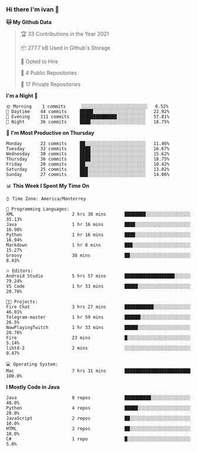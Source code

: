 ### Hi there I'm ivan 👋
<!--START_SECTION:waka-->
**🐱 My Github Data** 

> 🏆 33 Contributions in the Year 2021
 > 
> 📦 277.7 kB Used in Github's Storage 
 > 
> 💼 Opted to Hire
 > 
> 📜 4 Public Repositories 
 > 
> 🔑 17 Private Repositories  
 > 
**I'm a Night 🦉** 

```text
🌞 Morning    1 commits      ░░░░░░░░░░░░░░░░░░░░░░░░░   0.52% 
🌆 Daytime    44 commits     █████░░░░░░░░░░░░░░░░░░░░   22.92% 
🌃 Evening    111 commits    ██████████████░░░░░░░░░░░   57.81% 
🌙 Night      36 commits     ████░░░░░░░░░░░░░░░░░░░░░   18.75%

```
📅 **I'm Most Productive on Thursday** 

```text
Monday       22 commits     ██░░░░░░░░░░░░░░░░░░░░░░░   11.46% 
Tuesday      32 commits     ████░░░░░░░░░░░░░░░░░░░░░   16.67% 
Wednesday    30 commits     ████░░░░░░░░░░░░░░░░░░░░░   15.62% 
Thursday     36 commits     ████░░░░░░░░░░░░░░░░░░░░░   18.75% 
Friday       20 commits     ██░░░░░░░░░░░░░░░░░░░░░░░   10.42% 
Saturday     25 commits     ███░░░░░░░░░░░░░░░░░░░░░░   13.02% 
Sunday       27 commits     ███░░░░░░░░░░░░░░░░░░░░░░   14.06%

```


📊 **This Week I Spent My Time On** 

```text
⌚︎ Time Zone: America/Monterrey

💬 Programming Languages: 
XML                      2 hrs 38 mins       ████████░░░░░░░░░░░░░░░░░   35.13% 
Java                     1 hr 16 mins        ████░░░░░░░░░░░░░░░░░░░░░   16.98% 
Python                   1 hr 16 mins        ████░░░░░░░░░░░░░░░░░░░░░   16.94% 
Markdown                 1 hr 8 mins         ███░░░░░░░░░░░░░░░░░░░░░░   15.27% 
Groovy                   38 mins             ██░░░░░░░░░░░░░░░░░░░░░░░   8.43%

🔥 Editors: 
Android Studio           5 hrs 57 mins       ███████████████████░░░░░░   79.24% 
VS Code                  1 hr 33 mins        █████░░░░░░░░░░░░░░░░░░░░   20.76%

🐱‍💻 Projects: 
Fire Chat                3 hrs 27 mins       ███████████░░░░░░░░░░░░░░   46.01% 
Telegram-master          1 hr 59 mins        ██████░░░░░░░░░░░░░░░░░░░   26.5% 
NowPlayingTwitch         1 hr 33 mins        █████░░░░░░░░░░░░░░░░░░░░   20.76% 
Fire                     23 mins             █░░░░░░░░░░░░░░░░░░░░░░░░   5.14% 
libtd-2                  2 mins              ░░░░░░░░░░░░░░░░░░░░░░░░░   0.47%

💻 Operating System: 
Mac                      7 hrs 31 mins       █████████████████████████   100.0%

```

**I Mostly Code in Java** 

```text
Java                     8 repos             ██████████░░░░░░░░░░░░░░░   40.0% 
Python                   4 repos             █████░░░░░░░░░░░░░░░░░░░░   20.0% 
JavaScript               2 repos             ██░░░░░░░░░░░░░░░░░░░░░░░   10.0% 
HTML                     2 repos             ██░░░░░░░░░░░░░░░░░░░░░░░   10.0% 
C#                       1 repo              █░░░░░░░░░░░░░░░░░░░░░░░░   5.0%

```



<!--END_SECTION:waka-->

<!--
<p align="center">
  <img src ="https://github-readme-stats.vercel.app/api?username=ivanjtm&show_icons=true&count_private=true&theme=default&hide_border=true&include_all_commits=true?count_private=true">
  <img src ="https://github-readme-stats.vercel.app/api/top-langs/?username=ivanjtm&layout=compact&hide_border=true&langs_count=50">
  <img src="https://github-readme-stats.vercel.app/api/wakatime?username=ivanjtm&hide_border=true"> 
</p>
-->
